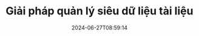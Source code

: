 ---
############################# Static ############################
layout: "family"
date:  2024-06-27T08:59:14
draft: false

product: "Metadata"
product_tag: "metadata"

lang: vi

############################# Head ############################
head_title: ".NET, Java, Node.js, API Python và ứng dụng thao tác siêu dữ liệu trực tuyến của GroupDocs"
head_description: "API siêu dữ liệu tài liệu có nguồn gốc từ C# .NET & Java. Đọc, viết, chỉnh sửa và so sánh thông tin meta của tất cả các định dạng phổ biến. Phân tích và xuất siêu dữ liệu."

############################# Header ############################
title: "Giải pháp quản lý siêu dữ liệu tài liệu"
description:  |
  API và ứng dụng để đọc, chỉnh sửa, thay thế và xóa siêu dữ liệu của tài liệu, hình ảnh và các định dạng tệp khác trên các nền tảng phổ biến.

  Thêm thông tin siêu dữ liệu ẩn vào các tệp và tài liệu kinh doanh của bạn.

  Sửa đổi hoặc xóa siêu dữ liệu đã được trình bày trong tài liệu của bạn.

  Thu thập và phân tích thông tin về siêu dữ liệu tài liệu và tệp.

############################# Supported Platforms ###############################
supported_platforms:
  enable: true
  head_title: "Chọn nền tảng của bạn"
  title: "Nền tảng độc lập"
  description: "GroupDocs.Metadata tương thích với nhiều hệ điều hành và khung:"
  details_link_title: "Tìm hiểu thêm"

  items:
    # items loop
    - title: ".NET"
      description: GroupDocs.Metadata .NET 
      color: "blue"
      tag: "net"
      link: "/metadata/net/"
      features_link: "https://docs.groupdocs.com/metadata/net/system-requirements/"
      features:
          # features loop
          - rows: "3"
            content: |
                    .NET Core 3.0 or higher <br> .NET 5.0 or higher <br> .NET Standard 2.1
      
          # features loop
          - rows: "1"
            content: |
                    Windows <br> Linux <br> Mac OS
      
          # features loop
          - rows: "4"
            content: |
                    Microsoft Visual Studio <br> JetBrains Rider <br> Microsoft Visual Code
      
          # features loop
          - rows: "1"
            content: |
                    70+ file formats
      

    # items loop
    - title: "Java"
      description: GroupDocs.Metadata Java
      color: "red"
      tag: "java"
      link: "/metadata/java/"
      features_link: "https://docs.groupdocs.com/metadata/java/system-requirements/"
      features:
          # features loop
          - rows: "3"
            content: |
                    J2SE 7.0 or higher <br> Kotlin
      
          # features loop
          - rows: "1"
            content: |
                    Windows <br> Linux <br> Mac OS
      
          # features loop
          - rows: "4"
            content: |
                    IntelliJ IDEA <br> Eclipse <br> NetBeans
      
          # features loop
          - rows: "1"
            content: |
                    70+ file formats

    # items loop
    - title: "Node.js"
      description: GroupDocs.Metadata Node.js
      color: "green"
      tag: "nodejs-java"
      link: "/metadata/nodejs-java/"
      features_link: "https://docs.groupdocs.com/metadata/nodejs-java/system-requirements/"
      features:
          # features loop
          - rows: "3"
            content: |
                    Node.js 16+ and J2SE 8.0 (1.8)+
      
          # features loop
          - rows: "1"
            content: |
                    Windows <br> Linux <br> Mac OS
      
          # features loop
          - rows: "4"
            content: |
                    Atom <br> Visual Studio Code <br> Bất kỳ trình soạn thảo văn bản nào khác
      
          # features loop
          - rows: "1"
            content: |
                    70+ file formats

    # items loop
    - title: "Python"
      description: GroupDocs.Metadata Python
      color: "yellow"
      tag: "python-net"
      link: "/metadata/python-net/"
      features_link: "https://docs.groupdocs.com/metadata/python-net/system-requirements/"
      features:
          # features loop
          - rows: "3"
            content: |
                    Python 3.9+ and .Net 6+
      
          # features loop
          - rows: "1"
            content: |
                    Windows <br> Linux <br> Mac OS
      
          # features loop
          - rows: "4"
            content: |
                    IDLE <br> PyCharm <br> Visual Studio Code
      
          # features loop
          - rows: "1"
            content: |
                    70+ file formats

############################# Features ###############################
features:
  enable: true
  title: "Đánh giá tính năng của GroupDocs.Metadata"
  description: "Giải pháp của chúng tôi được thiết kế để thao tác siêu dữ liệu ở nhiều định dạng tệp phổ biến bao gồm hình ảnh và tài liệu văn phòng."

  items:
    # items loop
    - icon: "protect"
      title: "Bảo vệ thông tin doanh nghiệp"
      content: "Thêm siêu dữ liệu ẩn vào các tệp và tài liệu nhạy cảm của bạn."

    # items loop
    - icon: "control"
      title: "Kiểm soát siêu dữ liệu tài liệu"
      content: "Thu thập thông tin chi tiết về siêu dữ liệu có trong tài liệu."

    # items loop
    - icon: "manipulate"
      title: "Thao tác thông tin siêu dữ liệu"
      content: "Sửa đổi nội dung hoặc xóa siêu dữ liệu ở nhiều định dạng tệp được hỗ trợ."

    # items loop
    - icon: "additional"
      title: "Các tính năng bổ sung khác nhau"
      content: "Nhận bản xem trước tài liệu, trích xuất các gói siêu dữ liệu, v.v."

############################# Code Samples ###############################
code_samples:
  enable: true
  title: "Bảo vệ tài liệu bằng siêu dữ liệu"
  description: "GroupDocs.Metadata ví dụ về mã hoạt động điển hình."

  items:
    # items loop
    - title: "Xóa siêu dữ liệu không cần thiết khỏi hình ảnh và tài liệu"
      content: "GroupDocs.Metadata giúp bạn dễ dàng xóa thông tin ẩn khỏi tệp và tài liệu của mình. Bạn có thể nhanh chóng xóa các chi tiết như thời gian và vị trí chụp ảnh hoặc xóa thông tin tác giả và người chỉnh sửa khỏi tài liệu Office."
      samples:
          # samples loop
          - language: "C#"
            color: "blue"
            content: |
                    <code class="language-csharp" data-lang="csharp">
                        // Truyền đường dẫn tới tài liệu tới hàm tạo Metadata

                        using (Metadata metadata = new Metadata("source.docx"))
                        {
                            // Xóa các thuộc tính tài liệu được kết nối với người tạo và người chỉnh sửa
                            var affected = metadata.RemoveProperties(
                                p => p.Tags.Contains(Tags.Person.Creator) ||
                                    p.Tags.Contains(Tags.Person.Editor));

                            // Kết quả quá trình loại bỏ siêu dữ liệu
                            Console.WriteLine("Properties removed: {0}", affected);

                            // Lưu tài liệu đã được làm sạch
                            metadata.Save("result.docx");
                        }                    
                    </code>

          # samples loop
          - language: "Java"
            color: "red"
            content: |
                    <code class="language-java" data-lang="java">
                        // Truyền đường dẫn tới tài liệu tới hàm tạo Metadata

                        try (Metadata metadata = new Metadata("source.docx"){

                            // Xóa các thuộc tính tài liệu được kết nối với người tạo và người chỉnh sửa
                            int affected = metadata.removeProperties(
                                new ContainsTagSpecification(Tags.getPerson().getCreator()).or(
                                new ContainsTagSpecification(Tags.getPerson().getEditor())));

                            // Kết quả quá trình loại bỏ siêu dữ liệu
                            System.out.println(String.format("Properties removed: %s", affected));

                            // Lưu tài liệu đã được làm sạch
                            metadata.save("result.docx");
                        }

                    </code>

          # samples loop
          - language: "TypeScript"
            color: "green"
            content: |
                    <code class="language-java" data-lang="javascript">
                        // Truyền đường dẫn tới tài liệu tới hàm tạo Metadata

                        const metadata = new groupdocs.metadata.Metadata("source.docx");
    
                        // Xóa các thuộc tính tài liệu được kết nối với người tạo và người chỉnh sửa
                        var affected = metadata.removeProperties(
                            new groupdocs.metadata.ContainsTagSpecification(groupdocs.metadata.Tags.getPerson().getCreator()).or(
                            new groupdocs.metadata.ContainsTagSpecification(groupdocs.metadata.Tags.getPerson().getEditor()))
                            );

                        // Kết quả quá trình loại bỏ siêu dữ liệu
                        console.log('Properties removed: ${affected}');

                        // Lưu tài liệu đã được làm sạch
                        metadata.save("result.docx");                        

                    </code>

          # samples loop
          - language: "Python"
            color: "yellow"
            content: |
                    <code class="python-net" data-lang="python">
                        import groupdocs.metadata as gm
                        
                        def run():

                            # Truyền đường dẫn tới tài liệu tới hàm tạo Metadata
                            with gm.Metadata("input.docx") as metadata:

                                # Xóa các thuộc tính tài liệu được kết nối với người tạo và người chỉnh sửa
                                specification = gm.search.ContainsTagSpecification(gm.tagging.Tags.person.creator).
                                    either(gm.search.ContainsTagSpecification(gm.tagging.Tags.person.editor)).
                                    either(gm.search.OfTypeSpecification(gm.common.MetadataPropertyType.STRING).
                                    both(gm.search.WithValueSpecification("John")))
                                affected = metadata.remove_properties(specification)

                                # Kết quả quá trình loại bỏ siêu dữ liệu
                                print(f"Properties removed: {affected}")

                                # Lưu tài liệu đã được làm sạch
                                metadata.save("output.docx")

                    </code>

############################# Supported Formats ###############################
formats:
  enable: true
  title: "Hơn 70 định dạng được hỗ trợ"
  description: "GroupDocs.Metadata giúp kiểm soát siêu dữ liệu ở các định dạng tài liệu và tệp phổ biến."

############################# Metrics ###############################
metrics:
  enable: true
  title: "Thành tích của GroupDocs.Metadata"
  description: "Khám phá các số liệu chính về thành tích của Thư viện của chúng tôi"

  items:
    # items loop
    - number: "70+"
      title: "Các định dạng được hỗ trợ"
      content: "GroupDocs.Metadata hỗ trợ thao tác siêu dữ liệu cho hơn 70 định dạng tệp phổ biến."

    # items loop
    - number: "700k"
      title: "Tải xuống NuGet"
      content: "GroupDocs.Metadata cho gói .NET NuGet đã được tải xuống hơn 700.000 lần."

    # items loop
    - number: "15k"
      title: "Tải xuống Maven"
      content: "GroupDocs.Metadata có 15.000 lượt tải xuống trên Maven. Quản lý siêu dữ liệu Java mạnh mẽ."

    # items loop
    - number: "140+"
      title: "Khách hàng hạnh phúc"
      content: "Các công ty nổi tiếng với tư cách là nhà phát triển cá nhân đều thích các sản phẩm của GroupDocs để xây dựng các giải pháp sáng tạo."


############################# Customers ###############################
customers:
  enable: true
  title: "Khách hàng hạnh phúc của chúng tôi"
  description: "Sản phẩm của GroupDocs được nhiều khách hàng trên toàn cầu tin cậy và sử dụng trong nhiều giải pháp kinh doanh cạnh tranh trên toàn thế giới."

  items:
    # items loop
    - title: "BenQ Corporation"
      logo: "benq"
      
    # items loop
    - title: "Nasdaq Stock Market"
      logo: "nasdaq"
      
    # items loop
    - title: "AT&T Inc."
      logo: "att"
      
    # items loop
    - title: "Customer logo AstraZeneca"
      logo: "astrazeneca"
      
    # items loop
    - title: "Central Bank of Argentina"
      logo: "argentinacentralbank"
      
    # items loop
    - title: "Roche Holding AG"
      logo: "roche"
      
    # items loop
    - title: "Capita"
      logo: "capita"
      
    # items loop
    - title: "Axa S.A."
      logo: "axa"
      
    # items loop
    - title: "Instructure Inc."
      logo: "instructure"
      
    # items loop
    - title: "Wipro"
      logo: "wipro"


############################# Actions ###############################
actions:
  enable: true
  title: "Sẵn sàng để bắt đầu?"
  description: "Dùng thử miễn phí các tính năng của GroupDocs.Metadata trong ứng dụng của bạn"

  items:
    # items loop
    - title: ".NET"
      color: "blue"
      link: "/metadata/net/"

    # items loop
    - title: "Java"
      color: "red"
      link: "/metadata/java/"

    # items loop
    - title: "Node.js"
      color: "green"
      link: "/metadata/nodejs-java/"   

    # items loop
    - title: "Python"
      color: "yellow"
      link: "/metadata/python-net/"      

############################# FAQ ###############################
faq:
  enable: true
  title: "Các câu hỏi thường gặp"
  description: "Bạn có thắc mắc về sản phẩm của chúng tôi? Chúng tôi có câu trả lời!"

  items:
    # items loop
    - question: "GroupDocs.Metadata có yêu cầu phần mềm của bên thứ ba để xử lý siêu dữ liệu tài liệu không?"
      answer: "GroupDocs.Metadata hoạt động độc lập; không cần thư viện bên ngoài như Microsoft Office hay Adobe Acrobat."

    # items loop
    - question: "Tôi có thể dùng thử các tính năng của GroupDocs.Metadata trước khi mua không?"
      answer: "Tuyệt đối! GroupDocs.Metadata cung cấp bản dùng thử miễn phí. Cài đặt nó và khám phá khả năng của nó. Tuy nhiên, xin lưu ý rằng các phiên bản dùng thử sẽ thêm 'huy hiệu dùng thử' vào tài liệu của bạn và chỉ xử lý 3 trang đầu tiên. Để có trải nghiệm hoàn chỉnh, hãy nhận giấy phép tạm thời 30 ngày miễn phí để có đầy đủ chức năng. Hãy xem thông tin chi tiết [tại đây](https://purchase.groupdocs.com/temporary-license/)."

    # items loop
    - question: "Những loại giấy phép có sẵn?"
      answer: "Bạn đang tìm giấy phép GroupDocs.Metadata? Chúng tôi đã giúp bạn có nhiều lựa chọn khác nhau. Chọn trong số các giấy phép phù hợp với nhu cầu của bạn, dựa trên các yếu tố như số lượng nhà phát triển trong nhóm của bạn, địa điểm triển khai (ví dụ: văn phòng đơn lẻ hoặc nơi làm việc từ xa) và liệu việc phân phối cho khách hàng cuối có yêu cầu chia sẻ SDK/API với khách hàng hay không. Ngoài ra, hãy chọn giấy phép sử dụng hàng tháng, trong đó bạn thanh toán dựa trên mức sử dụng của mình với các gói có đồng hồ đo. Hãy khám phá sâu hơn và tìm thấy sự phù hợp hoàn hảo [tại đây](https://purchase.groupdocs.com/pricing/metadata/net/)."

############################# Cloud Links ###############################
cloud_links:
  enable: true
  title: "GroupDocs.Metadata API mã thấp bao gồm"
  description: "Quản lý siêu dữ liệu nhạy cảm trong các tệp doanh nghiệp trong ứng dụng của bạn bằng API REST dựa trên đám mây của chúng tôi."
  
  items:
    # items loop
    - title: "GroupDocs.Metadata Cloud for cURL"
      content: "Làm việc với API thao tác siêu dữ liệu RESTful cURL để quản lý thông tin siêu dữ liệu của PDF, Word, Excel, Bản trình bày, hình ảnh và tệp đa phương tiện trong ứng dụng của bạn."
      icon: "groupdocs_metadata-for-curl"
      link: "https://products.groupdocs.cloud/metadata/curl"

    # items loop
    - title: "GroupDocs.Metadata Cloud for .NET"
      content: "Sử dụng API REST siêu dữ liệu với .NET SDK để thêm, chỉnh sửa, trích xuất, tìm kiếm và xóa siêu dữ liệu khỏi các định dạng tài liệu trong ứng dụng .NET."
      icon: "groupdocs_metadata-for-net"
      link: "https://products.groupdocs.cloud/metadata/net"

    # items loop
    - title: "GroupDocs.Metadata Cloud for Java"
      content: "Nâng cao các ứng dụng Java của bạn bằng các tính năng quản lý siêu dữ liệu mạnh mẽ bằng cách sử dụng SDK siêu dữ liệu cho Java."
      icon: "groupdocs_metadata-for-java"
      link: "https://products.groupdocs.cloud/metadata/java"

############################# App links ###############################
app_links:
  enable: true
  title: "GroupDocs.Metadata Không bao gồm ứng dụng mã"
  description: "Truy cập ứng dụng web GroupDocs để quản lý siêu dữ liệu tài liệu. Xử lý MIỄN PHÍ hơn 70 định dạng tệp phổ biến trong trình duyệt yêu thích của bạn."

  items:
    # items loop
    - title: "GroupDocs.Metadata Total"
      content: "Ứng dụng miễn phí để xem và chỉnh sửa siêu dữ liệu của Word, Excel, PDF, PowerPoint và hơn 70 loại tài liệu."
      icon: "groupdocs_metadata-app"
      link: "https://products.groupdocs.app/metadata/total"

    # items loop
    - title: "GroupDocs.Metadata DOCX"
      content: "Trình xem và chỉnh sửa siêu dữ liệu trực tuyến miễn phí cho tài liệu MS Word."
      icon: "groupdocs_words-app"
      link: "https://products.groupdocs.app/metadata/docx"

    # items loop
    - title: "GroupDocs.Metadata PDF"
      content: "Xem hoặc chỉnh sửa thông tin siêu dữ liệu của tài liệu PDF trực tuyến."
      icon: "groupdocs_pdf-app"
      link: "https://products.groupdocs.app/metadata/pdf"


      


---